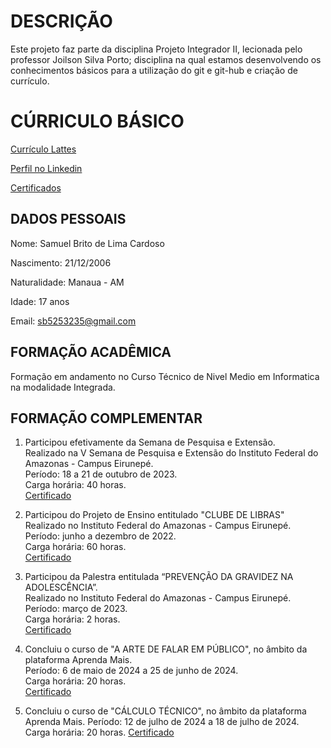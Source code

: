 # DESCRIÇÃO

Este projeto faz parte da disciplina Projeto Integrador II, lecionada pelo professor Joilson Silva Porto; disciplina na qual estamos desenvolvendo os conhecimentos básicos para a utilização do git e git-hub e criação de currículo.

# CÚRRICULO BÁSICO

[Currículo Lattes](https://lattes.cnpq.br/5382942430039075)

[Perfil no Linkedin](www.linkedin.com/in/samuel-brito-238531280)

[Certificados](https://drive.google.com/drive/folders/1LPCaX_qGSNDzWtS83QwUIMfyPUQACyci?usp=drive_link)

## DADOS PESSOAIS

Nome: Samuel Brito de Lima Cardoso

Nascimento: 21/12/2006

Naturalidade: Manaua - AM

Idade: 17 anos

Email: sb5253235@gmail.com

## FORMAÇÃO ACADÊMICA
Formação em andamento no Curso Técnico de Nivel Medio em Informatica na modalidade Integrada.

## FORMAÇÃO COMPLEMENTAR

1. Participou efetivamente da Semana de Pesquisa e Extensão.\
   Realizado na V Semana de Pesquisa e Extensão do Instituto Federal do Amazonas - Campus Eirunepé.\
   Período: 18 a 21 de outubro de 2023.\
   Carga horária: 40 horas.\
   [Certificado](https://drive.google.com/file/d/1YSEvOEGmyiZxSc1B-OJkK2fBd1000vbD/view?usp=drive_link)
   
3. Participou do Projeto de Ensino entitulado "CLUBE DE LIBRAS"\
   Realizado no Instituto Federal do Amazonas - Campus Eirunepé.\
   Período: junho a dezembro de 2022.\
   Carga horária: 60 horas.\
   [Certificado](https://drive.google.com/file/d/1LFBRqJUuA-eOUVWZS3V3J4ywY1rFRdUQ/view?usp=drive_link)
  
4. Participou da Palestra entitulada “PREVENÇÃO DA GRAVIDEZ NA ADOLESCÊNCIA”.\
   Realizado no Instituto Federal do Amazonas - Campus Eirunepé.\
   Período: março de 2023.\
   Carga horária: 2 horas.\
   [Certificado](https://drive.google.com/file/d/1LFBRqJUuA-eOUVWZS3V3J4ywY1rFRdUQ/view?usp=drive_link)

5. Concluiu o curso de "A ARTE DE FALAR EM PÚBLICO", no âmbito da plataforma Aprenda Mais.\
   Período: 6 de maio de 2024 a 25 de junho de 2024.\
   Carga horária: 20 horas.\
   [Certificado](https://drive.google.com/file/d/1ITq_i8kvjmw9ac1eyIZsrSdIpBpaVRpI/view?usp=drive_link)
   
6. Concluiu o curso de "CÁLCULO TÉCNICO", no âmbito da plataforma Aprenda Mais.
   Período: 12 de julho de 2024 a 18 de julho de 2024.
   Carga horária: 20 horas.
   [Certificado](https://drive.google.com/file/d/1Idq5_1SuO7L4VyNSQ1njTdNmPUz_vvNl/view?usp=drive_link)
